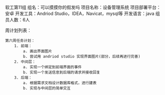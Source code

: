 软工第11组
组名：可以摸摸你的假发吗
项目名称：设备管理系统
项目部署平台：安卓
开发工具：Andriod Studio，IDEA，Navicat，mysql等
开发语言：java
组员人数：6人

周计划列表：

    第六周任务计划：
        1. 前端： 
            a. 画出界面图片
            b. 尝试用 andriod studio 实现界面图片(部分，后续再进行完善)
        2. 中间层： 
            a. 实现一个绑定到前端界面的事件
            b. 实现一个发送信息到后端的请求并接收回复
        3. 后端：
            a. 根据需求文档设计数据库格式，进行建表
            b. 实现与中间层的简单交互 